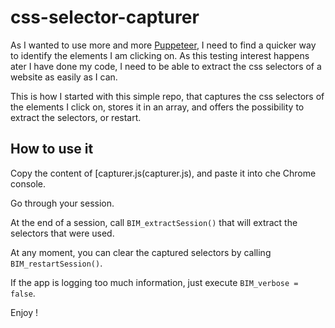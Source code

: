 # css-selector-capturer

As I wanted to use more and more [Puppeteer](https://pptr.dev/), I need to find a quicker way to identify the
elements I am clicking on.
As this testing interest happens ater I have done my code, I need to be able to extract the css selectors of a website
as easily as I can.

This is how I started with this simple repo, that captures the css selectors of the elements I click on, stores it in an
array, and offers the possibility to extract the selectors, or restart.

## How to use it

Copy the content of [capturer.js(capturer.js), and paste it into che Chrome console.

Go through your session.

At the end of a session, call `BIM_extractSession()` that will extract the selectors that were used.

At any moment, you can clear the captured selectors by calling `BIM_restartSession()`.
 
 If the app is logging too much information, just execute `BIM_verbose = false`.
 
 Enjoy !
